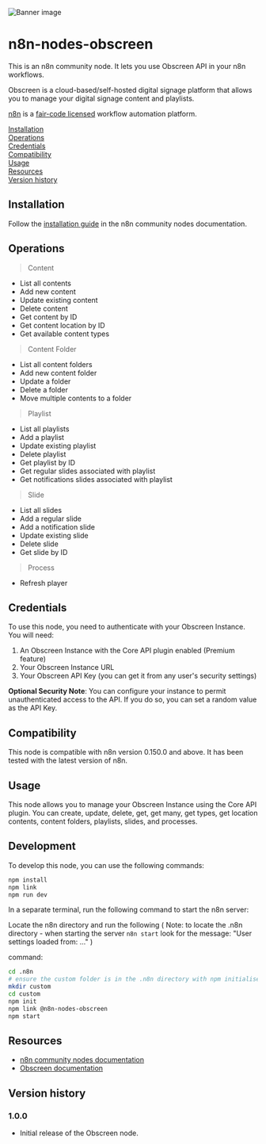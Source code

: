 ![Banner image](https://user-images.githubusercontent.com/10284570/173569848-c624317f-42b1-45a6-ab09-f0ea3c247648.png)

# n8n-nodes-obscreen

This is an n8n community node. It lets you use Obscreen API in your n8n workflows.

Obscreen is a cloud-based/self-hosted digital signage platform that allows you to manage your digital signage content and playlists.

[n8n](https://n8n.io/) is a [fair-code licensed](https://docs.n8n.io/reference/license/) workflow automation platform.

[Installation](#installation)  
[Operations](#operations)  
[Credentials](#credentials)  
[Compatibility](#compatibility)  
[Usage](#usage)  
[Resources](#resources)  
[Version history](#version-history)  

## Installation

Follow the [installation guide](https://docs.n8n.io/integrations/community-nodes/installation/) in the n8n community nodes documentation.

## Operations

> Content
- List all contents
- Add new content
- Update existing content
- Delete content
- Get content by ID
- Get content location by ID
- Get available content types

> Content Folder
- List all content folders
- Add new content folder
- Update a folder
- Delete a folder
- Move multiple contents to a folder

> Playlist
- List all playlists
- Add a playlist
- Update existing playlist
- Delete playlist
- Get playlist by ID
- Get regular slides associated with playlist
- Get notifications slides associated with playlist

> Slide
- List all slides
- Add a regular slide
- Add a notification slide
- Update existing slide
- Delete slide
- Get slide by ID

> Process
- Refresh player

## Credentials

To use this node, you need to authenticate with your Obscreen Instance. You will need:

1. An Obscreen Instance with the Core API plugin enabled (Premium feature)
1. Your Obscreen Instance URL
2. Your Obscreen API Key (you can get it from any user's security settings)

**Optional Security Note**: You can configure your instance to permit unauthenticated access to the API. If you do so, you can set a random value as the API Key.

## Compatibility

This node is compatible with n8n version 0.150.0 and above. It has been tested with the latest version of n8n.

## Usage

This node allows you to manage your Obscreen Instance using the Core API plugin. You can create, update, delete, get, get many, get types, get location contents, content folders, playlists, slides, and processes.

## Development

To develop this node, you can use the following commands:

```bash
npm install
npm link
npm run dev
```
In a separate terminal, run the following command to start the n8n server:

Locate the n8n directory and run the following 
( Note: to locate the .n8n directory - when starting the server `n8n start` look for the message: "User settings loaded from: ..." ) 

command:
```bash
cd .n8n
# ensure the custom folder is in the .n8n directory with npm initialised
mkdir custom    
cd custom 
npm init
npm link @n8n-nodes-obscreen
npm start
```


## Resources

* [n8n community nodes documentation](https://docs.n8n.io/integrations/community-nodes/)
* [Obscreen documentation](https://docs.obscreen.io/)

## Version history

### 1.0.0
- Initial release of the Obscreen node.
